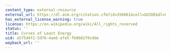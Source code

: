 ```yaml
---
content_type: external-resource
external_url: https://dl.acm.org/citation.cfm?id=356061&coll=GUIDE&dl=GUIDE
has_external_license_warning: true
license: https://en.wikipedia.org/wiki/All_rights_reserved
status: ''
title: Curves of Least Energy
uid: a575d4f2-5d76-4ae6-afe5-fb0681f0cdde
wayback_url: ''
---
```

